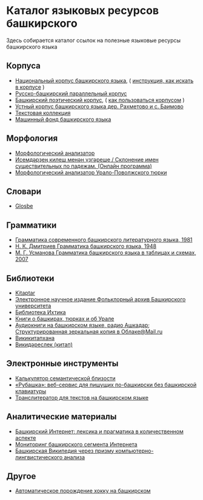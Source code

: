 # Каталог языковых ресурсов башкирского

Здесь собирается каталог ссылок на полезные языковые ресурсы башкирского языка

## Корпуса

* [Национальный корпус башкирского языка](http://bashcorpus.ru/), ( [инструкция, как искать в корпусе](https://github.com/nevmenandr/bashkir-language-resources/tree/master/corpus_instruction) )
* [Русско-башкирский параллельный корпус](http://ruscorpora.ru/saas/search-para-ba.html)
* [Башкирский поэтический корпус](http://web-corpora.net/bashcorpus/), ( [как пользоваться корпусом](http://nevmenandr.net/personalia/BPK.pdf) )
* [Устный корпус башкирского языка дер. Рахметово и с. Баимово](https://linghub.ru/oral_bashkir_corpus/)
* [Текстовая коллекция](https://github.com/nevmenandr/bashkir-corpus)
* [Машинный фонд башкирского языка](http://mfbl2.ru/)

## Морфология

* [Морфологический анализатор](http://nevmenandr.net/cgi-bin/bashmorphweb.py)
* [Исемдәрҙең килеш менән үҙгәреше / Склонение имен существительных по падежам. (Онлайн программа)](http://kilesh.bashkort.org/)
* [Морфологический анализатор Урало-Поволжского тюрки](http://oldturkicmorph.herokuapp.com/)

## Словари

* [Glosbe](https://glosbe.com/ru/ba)

## Грамматики

* [Грамматика современного башкирского литературного языка, 1981](http://nevmenandr.net/scientia/bashgram.pdf)
* [Н. К. Дмитриев Грамматика башкирского языка, 1948](http://nevmenandr.net/scientia/dmitriev_bash.pdf)
* [М. Г. Усманова Грамматика башкирского языка в таблицах и схемах, 2007](https://vk.com/topic-41267414_39102213)


## Библиотеки

* [Kitaptar](https://kitaptar.bashkort.org/)
* [Электронное научное издание Фольклорный архив Башкирского университета](http://nevmenandr.net/pages/bashfolk.php)
* [Библиотека Ихтика](https://vk.com/club41267414)
* [Книги о башкирах, тюрках и об Урале](https://vk.com/club43837739)
* [Аудиокниги на башкирском языке, радио Ашкадар](http://ashkadarfm.ru/programms); [Структурированная зеркальная копия в Облаке@Mail.ru](https://cloud.mail.ru/public/2zEX/sLJXYRizF)
* [Викикитапхана](https://wikisource.org/wiki/Main_Page/Башҡортса)
* [Викидәреслек (китап)](https://ba.wikibooks.org/wiki/Викидәреслек:Баш_бит)

## Электронные инструменты

* [Калькулятор семантической близости](http://lcph.bashedu.ru/cgi-bin/vector.py)
* [«Рубашка»: веб-сервис для пишущих по-башкирски без башкирской клавиатуры](http://lcph.bashedu.ru/index.php?go=rb)
* [Транслитератор для текстов на башкирском языке](http://medeniye.org/batranslit/index.htm)

## Аналитические материалы

* [Башкирский Интернет: лексика и прагматика в количественном аспекте](http://nevmenandr.net/personalia/dialogue2012.pdf)
* [Мониторинг башкирского сегмента Интернета](https://nevmenandr.github.io/bashnet-report/)
* [Башкирская Википедия через призму компьютерно-лингвистического анализа](https://nevmenandr.github.io/bashwiki-report/)

## Другое

* [Автоматическое порождение хокку на башкирском](http://nevmenandr.net/cgi-bin/haiku.html)

